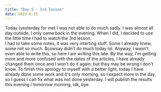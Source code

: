```yaml
---
title: "Day 5 - 3rd lesson"
date: 2023-6-15
---
```


Today (yesterday for me) I was not able to do much sadly. I was almost all day outside, I only came back in the evening. When I did, I decided to use the little time I had to watch the 3rd lesson.\
I had to take some notes, it was very interting stuff. Some I already knew, some not so much. 
$cowsay didn't do much today
lol.
Anyway, I wasn't even able to write this, so here I am writing this late. By the way, I'm getting more and more confused with the dates of the articles, I have already changed them once and I won't do it again, but they may be wrong I don't know.
To finish this apology to myself with a better light, today I have already done some work and it's only morning, so I expect more in the day, so I guess I can fix what was not done yesterday.
I will publish the results this evening / tomorrow morning, idk, bye.
